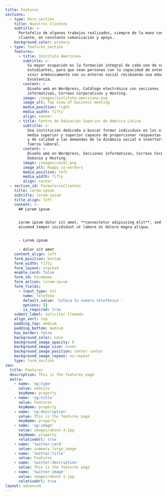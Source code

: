 ```yaml
---
title: Features
sections:
  - type: hero_section
    title: Nuestros Clientes
    subtitle: >-
      Portafolio de algunos trabajos realizados, siempre de la mano con el
      cliente, en constante comunicación y apoyo.
    background_color: primary
  - type: features_section
    features:
      - title: Instituto Americano
        subtitle: >-
          Su mayor ocupación es la formación integral de cada uno de sus
          estudiantes, para que sean personas con la capacidad de entender y
          vivir armónicamente con su entorno social recibiendo una educación de
          Excelencia.
        content: >
          Diseño web en Wordpress, Catálogo electrónico con secciones
          informativas, Correos Corporativos y Hosting.
        image: /images/instituto-americano.png
        image_alt: Top view of business meeting
        media_position: right
        media_width: fifty
        align: center
      - title: Centro de Educación Superior de América Latina
        subtitle: >-
          Una institución dedicada a buscar formar individuos en los niveles
          medio superior y superior capaces de proporcionar respuestas concretas
          y de calidad a las demandas de la dinámica social e insertarse a la
          fuerza laboral.
        content: >
          Diseño web en Wordpress, Secciones informativas, Correos Corporativos,
          Dominio y Hosting.
        image: /images/cesal.png
        image_alt: Happy co-workers
        media_position: left
        media_width: fifty
        align: center
  - section_id: FormularioClientes
    title: lorem-ipsum
    subtitle: lorem-ipsum
    title_align: left
    content: >-
      ## Lorem ipsum


      Lorem ipsum dolor sit amet, **consectetur adipiscing elit**, sed do
      eiusmod tempor incididunt ut labore et dolore magna aliqua.


      - Lorem ipsum

      - dolor sit amet
    content_align: left
    form_position: bottom
    form_width: fifty
    form_layout: stacked
    enable_card: false
    form_id: FormHome
    form_action: lorem-ipsum
    form_fields:
      - input_type: tel
        name: Telefono
        default_value: 'Coloca tu numero telefónico '
        options: []
        is_required: true
    submit_label: Solicitar llamada
    align_vert: top
    padding_top: medium
    padding_bottom: medium
    has_border: false
    background_color: none
    background_image_opacity: 0
    background_image_size: cover
    background_image_position: center center
    background_image_repeat: no-repeat
    type: form_section
seo:
  title: Features
  description: This is the features page
  extra:
    - name: 'og:type'
      value: website
      keyName: property
    - name: 'og:title'
      value: Features
      keyName: property
    - name: 'og:description'
      value: This is the features page
      keyName: property
    - name: 'og:image'
      value: images/about-3.jpg
      keyName: property
      relativeUrl: true
    - name: 'twitter:card'
      value: summary_large_image
    - name: 'twitter:title'
      value: Features
    - name: 'twitter:description'
      value: This is the features page
    - name: 'twitter:image'
      value: images/about-3.jpg
      relativeUrl: true
layout: advanced
---
```

